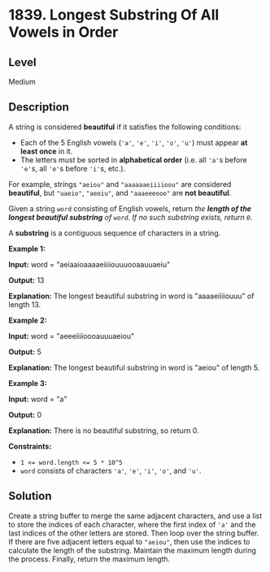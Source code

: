 # 1839. Longest Substring Of All Vowels in Order
## Level
Medium

## Description
A string is considered **beautiful** if it satisfies the following conditions:

* Each of the 5 English vowels (`'a'`, `'e'`, `'i'`, `'o'`, `'u'`) must appear **at least once** in it.
* The letters must be sorted in **alphabetical order** (i.e. all `'a'`s before `'e'`s, all `'e'`s before `'i'`s, etc.).

For example, strings `"aeiou"` and `"aaaaaaeiiiioou"` are considered **beautiful**, but `"uaeio"`, `"aeoiu"`, and `"aaaeeeooo"` are **not beautiful**.

Given a string `word` consisting of English vowels, return *the **length of the longest beautiful substring** of `word`. If no such substring exists, return `0`*.

A **substring** is a contiguous sequence of characters in a string.

**Example 1:**

**Input:** word = "aeiaaioaaaaeiiiiouuuooaauuaeiu"

**Output:** 13

**Explanation:** The longest beautiful substring in word is "aaaaeiiiiouuu" of length 13.

**Example 2:**

**Input:** word = "aeeeiiiioooauuuaeiou"

**Output:** 5

**Explanation:** The longest beautiful substring in word is "aeiou" of length 5.

**Example 3:**

**Input:** word = "a"

**Output:** 0

**Explanation:** There is no beautiful substring, so return 0.

**Constraints:**

* `1 <= word.length <= 5 * 10^5`
* `word` consists of characters `'a'`, `'e'`, `'i'`, `'o'`, and `'u'`.

## Solution
Create a string buffer to merge the same adjacent characters, and use a list to store the indices of each character, where the first index of `'a'` and the last indices of the other letters are stored. Then loop over the string buffer. If there are five adjacent letters equal to `"aeiou"`, then use the indices to calculate the length of the substring. Maintain the maximum length during the process. Finally, return the maximum length.
